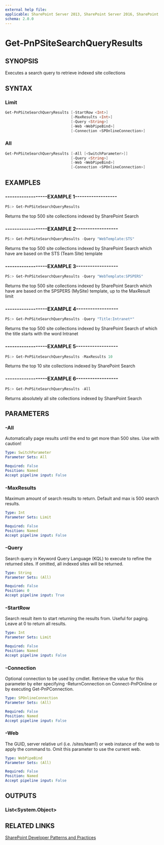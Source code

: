 ```yaml
---
external help file:
applicable: SharePoint Server 2013, SharePoint Server 2016, SharePoint Online
schema: 2.0.0
---
```

# Get-PnPSiteSearchQueryResults

## SYNOPSIS
Executes a search query to retrieve indexed site collections

## SYNTAX 

### Limit
```powershell
Get-PnPSiteSearchQueryResults [-StartRow <Int>]
                              [-MaxResults <Int>]
                              [-Query <String>]
                              [-Web <WebPipeBind>]
                              [-Connection <SPOnlineConnection>]
```

### All
```powershell
Get-PnPSiteSearchQueryResults [-All [<SwitchParameter>]]
                              [-Query <String>]
                              [-Web <WebPipeBind>]
                              [-Connection <SPOnlineConnection>]
```

## EXAMPLES

### ------------------EXAMPLE 1------------------
```powershell
PS:> Get-PnPSiteSearchQueryResults
```

Returns the top 500 site collections indexed by SharePoint Search

### ------------------EXAMPLE 2------------------
```powershell
PS:> Get-PnPSiteSearchQueryResults -Query "WebTemplate:STS"
```

Returns the top 500 site collections indexed by SharePoint Search which have are based on the STS (Team Site) template

### ------------------EXAMPLE 3------------------
```powershell
PS:> Get-PnPSiteSearchQueryResults -Query "WebTemplate:SPSPERS"
```

Returns the top 500 site collections indexed by SharePoint Search which have are based on the SPSPERS (MySite) template, up to the MaxResult limit

### ------------------EXAMPLE 4------------------
```powershell
PS:> Get-PnPSiteSearchQueryResults -Query "Title:Intranet*"
```

Returns the top 500 site collections indexed by SharePoint Search of which the title starts with the word Intranet

### ------------------EXAMPLE 5------------------
```powershell
PS:> Get-PnPSiteSearchQueryResults -MaxResults 10
```

Returns the top 10 site collections indexed by SharePoint Search

### ------------------EXAMPLE 6------------------
```powershell
PS:> Get-PnPSiteSearchQueryResults -All
```

Returns absolutely all site collections indexed by SharePoint Search

## PARAMETERS

### -All
Automatically page results until the end to get more than 500 sites. Use with caution!

```yaml
Type: SwitchParameter
Parameter Sets: All

Required: False
Position: Named
Accept pipeline input: False
```

### -MaxResults
Maximum amount of search results to return. Default and max is 500 search results.

```yaml
Type: Int
Parameter Sets: Limit

Required: False
Position: Named
Accept pipeline input: False
```

### -Query
Search query in Keyword Query Language (KQL) to execute to refine the returned sites. If omitted, all indexed sites will be returned.

```yaml
Type: String
Parameter Sets: (All)

Required: False
Position: 0
Accept pipeline input: True
```

### -StartRow
Search result item to start returning the results from. Useful for paging. Leave at 0 to return all results.

```yaml
Type: Int
Parameter Sets: Limit

Required: False
Position: Named
Accept pipeline input: False
```

### -Connection
Optional connection to be used by cmdlet. Retrieve the value for this parameter by eiter specifying -ReturnConnection on Connect-PnPOnline or by executing Get-PnPConnection.

```yaml
Type: SPOnlineConnection
Parameter Sets: (All)

Required: False
Position: Named
Accept pipeline input: False
```

### -Web
The GUID, server relative url (i.e. /sites/team1) or web instance of the web to apply the command to. Omit this parameter to use the current web.

```yaml
Type: WebPipeBind
Parameter Sets: (All)

Required: False
Position: Named
Accept pipeline input: False
```

## OUTPUTS

### List<System.Object>

## RELATED LINKS

[SharePoint Developer Patterns and Practices](http://aka.ms/sppnp)